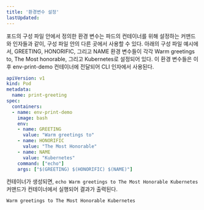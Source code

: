 ```yaml
---
title: '환경변수 설정'
lastUpdated: 
---
```


포드의 구성 파일 안에서 정의한 환경 변수는 파드의 컨테이너를 위해 설정하는 커맨드와 인자들과 같이, 구성 파일 안의 다른 곳에서 사용할 수 있다. 아래의 구성 파일 예시에서, GREETING, HONORIFIC, 그리고 NAME 환경 변수들이 각각 Warm greetings to, The Most honorable, 그리고 Kubernetes로 설정되어 있다. 이 환경 변수들은 이후 env-print-demo 컨테이너에 전달되어 CLI 인자에서 사용된다.

```yml
apiVersion: v1
kind: Pod
metadata:
  name: print-greeting
spec:
  containers:
  - name: env-print-demo
    image: bash
    env:
    - name: GREETING
      value: "Warm greetings to"
    - name: HONORIFIC
      value: "The Most Honorable"
    - name: NAME
      value: "Kubernetes"
    command: ["echo"]
    args: ["$(GREETING) $(HONORIFIC) $(NAME)"]
```

컨테이너가 생성되면, `echo Warm greetings to The Most Honorable Kubernetes` 커맨드가 컨테이너에서 실행되어 결과가 출력된다.

```
Warm greetings to The Most Honorable Kubernetes
```
